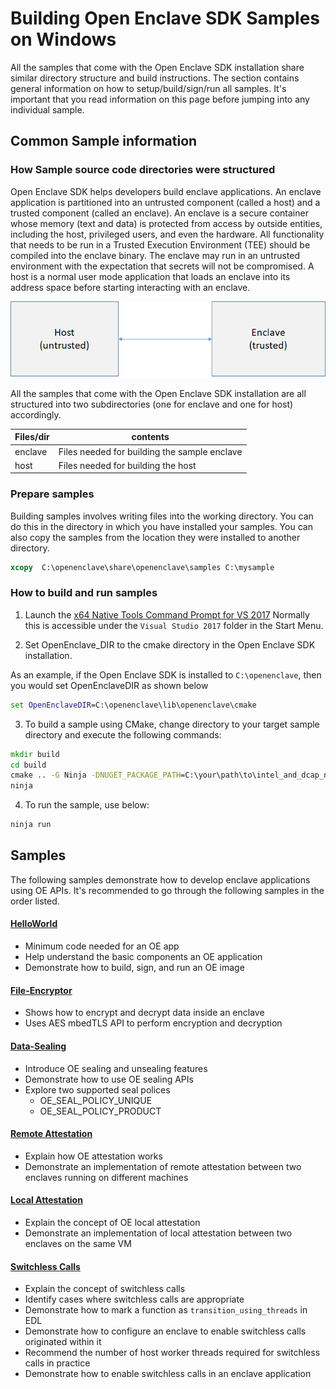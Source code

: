 # Building Open Enclave SDK Samples on Windows

All the samples that come with the Open Enclave SDK installation share similar directory structure and build instructions. The section contains general information on how to setup/build/sign/run all samples. It's important that you read information on this page before jumping into any individual sample.

## Common Sample information

### How Sample source code directories were structured

Open Enclave SDK helps developers build enclave applications. An enclave application is partitioned into an untrusted component (called a host) and a trusted component (called an enclave). An enclave is a secure container whose memory (text and data) is protected from access by outside entities, including the host, privileged users, and even the hardware. All functionality that needs to be run in a Trusted Execution Environment (TEE) should be compiled into the enclave binary. The enclave may run in an untrusted environment with the expectation that secrets will not be compromised. A host is a normal user mode application that loads an enclave into its address space before starting interacting with an enclave. 

![Sample components diagram](sampledirstructure.png)

All the samples that come with the Open Enclave SDK installation are all structured into two subdirectories (one for enclave and one for host) accordingly.

| Files/dir        |  contents                                   |
|:-----------------|---------------------------------------------|
| enclave        | Files needed for building the sample enclave|
| host           | Files needed for building the host          |

### Prepare samples

Building samples involves writing files into the working directory. You can do this in the directory in which you have installed your samples.
You can also copy the samples from the location they were installed to another directory.

```cmd
xcopy  C:\openenclave\share\openenclave\samples C:\mysample
```

### How to build and run samples

1. Launch the [x64 Native Tools Command Prompt for VS 2017](
https://docs.microsoft.com/en-us/dotnet/framework/tools/developer-command-prompt-for-vs)
Normally this is accessible under the `Visual Studio 2017` folder in the Start Menu.

2. Set OpenEnclave_DIR to the cmake directory in the Open Enclave SDK installation. 

As an example, if the Open Enclave SDK is installed to `C:\openenclave`, then you would set OpenEnclaveDIR as shown below

```cmd
set OpenEnclaveDIR=C:\openenclave\lib\openenclave\cmake
```

3. To build a sample using CMake, change directory to your target sample directory and execute the following commands:

```cmd
mkdir build
cd build
cmake .. -G Ninja -DNUGET_PACKAGE_PATH=C:\your\path\to\intel_and_dcap_nuget_packages
ninja
```

4. To run the sample, use below:

```cmd
ninja run
```

## Samples

The following samples demonstrate how to develop enclave applications using OE APIs. It's recommended to go through the following samples in the order listed.

#### [HelloWorld](helloworld/README.md)

- Minimum code needed for an OE app
- Help understand the basic components an OE application
- Demonstrate how to build, sign, and run an OE image

#### [File-Encryptor](file-encryptor/README.md)

- Shows how to encrypt and decrypt data inside an enclave
- Uses AES mbedTLS API to perform encryption and decryption

#### [Data-Sealing](data-sealing/README.md)

- Introduce OE sealing and unsealing features 
- Demonstrate how to use OE sealing APIs
- Explore two supported seal polices
  - OE_SEAL_POLICY_UNIQUE
  - OE_SEAL_POLICY_PRODUCT

#### [Remote Attestation](remote_attestation/README.md)

- Explain how OE attestation works
- Demonstrate an implementation of remote attestation between two enclaves running on different machines

#### [Local Attestation](local_attestation/README.md)

- Explain the concept of OE local attestation
- Demonstrate an implementation of local attestation between two enclaves on the same VM

#### [Switchless Calls](switchless/README.md)

- Explain the concept of switchless calls
- Identify cases where switchless calls are appropriate
- Demonstrate how to mark a function as `transition_using_threads` in EDL
- Demonstrate how to configure an enclave to enable switchless calls originated within it
- Recommend the number of host worker threads required for switchless calls in practice
- Demonstrate how to enable switchless calls in an enclave application
